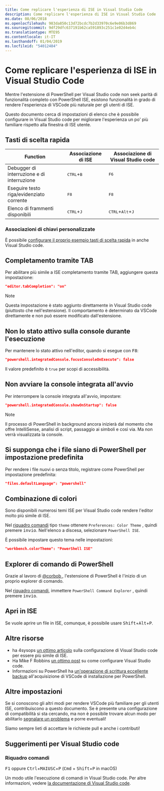 ```yaml
---
title: Come replicare l'esperienza di ISE in Visual Studio Code
description: Come replicare l'esperienza di ISE in Visual Studio Code
ms.date: 08/06/2018
ms.openlocfilehash: 983da850c13d72bcdc7b2d33970c6e9e06b3d869
ms.sourcegitcommit: 9df29dfc637191b62ca591893c251c1e02d4eb4c
ms.translationtype: MTE95
ms.contentlocale: it-IT
ms.lasthandoff: 01/04/2019
ms.locfileid: "54012484"
---
```

# <a name="how-to-replicate-the-ise-experience-in-visual-studio-code"></a>Come replicare l'esperienza di ISE in Visual Studio Code

Mentre l'estensione di PowerShell per Visual Studio code non seek parità di funzionalità completo con PowerShell ISE, esistono funzionalità in grado di rendere l'esperienza di VSCode più naturale per gli utenti di ISE.

Questo documento cerca di impostazioni di elenco che è possibile configurare in Visual Studio code per migliorare l'esperienza un po' più familiare rispetto alla finestra di ISE utente.

## <a name="key-bindings"></a>Tasti di scelta rapida

| Function                              | Associazione di ISE                  | Associazione di Visual Studio code                              |
| ----------------                      | -----------                  | --------------                              |
| Debugger di interruzione e di interruzione          | <kbd>CTRL</kbd>+<kbd>B</kbd> | <kbd>F6</kbd>                               |
| Eseguire testo riga/evidenziato corrente | <kbd>F8</kbd>                | <kbd>F8</kbd>                               |
| Elenco di frammenti disponibili               | <kbd>CTRL</kbd>+<kbd>J</kbd> | <kbd>CTRL</kbd>+<kbd>Alt</kbd>+<kbd>J</kbd> |

### <a name="custom-key-bindings"></a>Associazioni di chiavi personalizzate

È possibile [configurare il proprio esempio tasti di scelta rapida](https://code.visualstudio.com/docs/getstarted/keybindings#_custom-keybindings-for-refactorings) in anche Visual Studio code.

## <a name="tab-completion"></a>Completamento tramite TAB

Per abilitare più simile a ISE completamento tramite TAB, aggiungere questa impostazione:

```json
"editor.tabCompletion": "on"
```

> [!NOTE]
> Questa impostazione è stato aggiunto direttamente in Visual Studio code (piuttosto che nell'estensione). Il comportamento è determinato da VSCode direttamente e non può essere modificato dall'estensione.

## <a name="no-focus-on-console-when-executing"></a>Non lo stato attivo sulla console durante l'esecuzione

Per mantenere lo stato attivo nell'editor, quando si esegue con <kbd>F8</kbd>:

```json
"powershell.integratedConsole.focusConsoleOnExecute": false
```

Il valore predefinito è `true` per scopi di accessibilità.

## <a name="dont-start-integrated-console-on-startup"></a>Non avviare la console integrata all'avvio

Per interrompere la console integrata all'avvio, impostare:

```json
"powershell.integratedConsole.showOnStartup": false
```

> [!NOTE]
> Il processo di PowerShell in background ancora inizierà dal momento che offre IntelliSense, analisi di script, passaggio ai simboli e così via. Ma non verrà visualizzata la console.

## <a name="assume-files-are-powershell-by-default"></a>Si supponga che i file siano di PowerShell per impostazione predefinita

Per rendere i file nuovi o senza titolo, registrare come PowerShell per impostazione predefinita:

```json
"files.defaultLanguage": "powershell"
```

## <a name="color-scheme"></a>Combinazione di colori

Sono disponibili numerosi temi ISE per Visual Studio code rendere l'editor molto più simile di ISE.

Nel [riquadro comandi] tipo `theme` ottenere `Preferences: Color Theme` , quindi premere <kbd>invio</kbd>.
Nell'elenco a discesa, selezionare `PowerShell ISE`.

È possibile impostare questo tema nelle impostazioni:

```json
"workbench.colorTheme": "PowerShell ISE"
```

## <a name="powershell-command-explorer"></a>Explorer di comando di PowerShell

Grazie al lavoro di [ @corbob ](https://github.com/corbob), l'estensione di PowerShell è l'inizio di un proprio explorer di comando.

Nel [riquadro comandi], immettere `PowerShell Command Explorer` , quindi premere <kbd>invio</kbd>.

## <a name="open-in-the-ise"></a>Apri in ISE

Se vuole aprire un file in ISE, comunque, è possibile usare <kbd>Shift</kbd>+<kbd>Alt</kbd>+<kbd>P</kbd>.

## <a name="other-resources"></a>Altre risorse

- ha 4sysops [un ottimo articolo](https://4sysops.com/archives/make-visual-studio-code-look-and-behave-like-powershell-ise/) sulla configurazione di Visual Studio code per essere più simile di ISE.
- Ha Mike F Robbins [un ottimo post](https://mikefrobbins.com/2017/08/24/how-to-install-visual-studio-code-and-configure-it-as-a-replacement-for-the-powershell-ise/) su come configurare Visual Studio code.
- Informazioni su PowerShell ha [un'operazione di scrittura eccellente backup](https://www.learnpwsh.com/setup-vs-code-for-powershell/) all'acquisizione di VSCode di installazione per PowerShell.

## <a name="more-settings"></a>Altre impostazioni

Se si conoscono gli altri modi per rendere VSCode più familiare per gli utenti ISE, contribuiscono a questo documento. Se è presente una configurazione di compatibilità si sta cercando, ma non è possibile trovare alcun modo per abilitarlo [segnalare un problema](https://github.com/PowerShell/vscode-powershell/issues/new/choose) e porre eventuali!

Siamo sempre lieti di accettare le richieste pull e anche i contributi!

## <a name="vscode-tips"></a>Suggerimenti per Visual Studio code

### <a name="command-palette"></a>Riquadro comandi

<kbd>F1</kbd> oppure <kbd>Ctrl</kbd>+<kbd>MAIUSC</kbd>+<kbd>P</kbd> (<kbd>Cmd</kbd> + <kbd> Shift</kbd>+<kbd>P</kbd> in macOS)

Un modo utile l'esecuzione di comandi in Visual Studio code.
Per altre informazioni, vedere [la documentazione di Visual Studio code](https://code.visualstudio.com/docs/getstarted/userinterface#_command-palette).

[Riquadro comandi]: #command-palette
